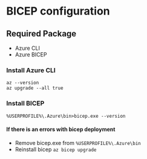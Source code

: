 # BICEP configuration

## Required Package
- Azure CLI
- Azure BICEP

### Install Azure CLI
```
az --version
az upgrade --all true
``` 

### Install BICEP
```
%USERPROFILE%\.Azure\bin>bicep.exe --version
```

#### If there is an errors with bicep deployment
- Remove bicep.exe from `%USERPROFILE%\.Azure\bin`
- Reinstall bicep `az bicep upgrade`
